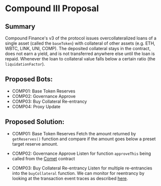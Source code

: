 # Compound III Proposal

## Summary

Compound Finance's v3 of the protocol issues overcollateralized loans of a single asset (called the `baseToken`) with collateral of other assets (e.g. ETH, WBTC, LINK, UNI, COMP). The deposited collateral stays in the contract, does not earn a yield, and is not transferred anywhere else until the loan is repaid. Whenever the loan to collateral value falls below a certain ratio (the `liquidationFactor`). 

## Proposed Bots:
- COMP01: Base Token Reserves
- COMP02: Governance Approve 
- COMP03: Buy Collateral Re-entrancy
- COMP04: Proxy Update

## Proposed Solution:
- COMP01: Base Token Reserves
Fetch the amount returned by `getReserves()` function and compare if the amount goes below a preset target reserve amount. 

- COMP02: Governance Approve
Listen for function `approveThis` being called from the [Comet](https://github.com/compound-finance/comet/blob/0f1221967149115f50a09681eea9580879ee7720/contracts/Comet.sol#L1294) contract  

- COMP03: Buy Collateral Re-entrancy
Listen for multiple re-entrancies into the `buyCollateral` function. We can monitor for reentrancy by looking at the transaction event traces as described [here](https://github.com/NethermindEth/Forta-Agents/blob/a5bd20303669d5a1d0e2163c43904627f8999749/reentrancy-counter/src/agent.utils.ts). 
